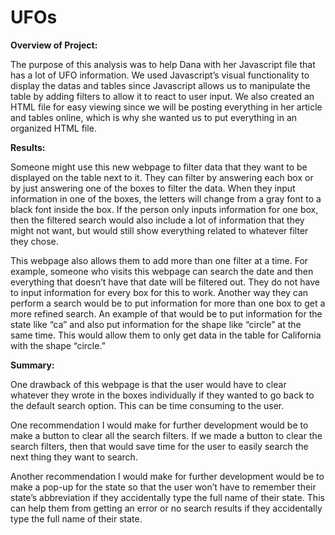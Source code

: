 # UFOs

**Overview of Project:**

The purpose of this analysis was to help Dana with her Javascript file that has a lot of UFO information. We used Javascript’s visual functionality to display the datas and tables since Javascript allows us to manipulate the table by adding filters to allow it to react to user input. We also created an HTML file for easy viewing since we will be posting everything in her article and tables online, which is why she wanted us to put everything in an organized HTML file.

**Results:**

Someone might use this new webpage to filter data that they want to be displayed on the table next to it. They can filter by answering each box or by just answering one of the boxes to filter the data. When they input information in one of the boxes, the letters will change from a gray font to a black font inside the box. If the person only inputs information for one box, then the filtered search would also include a lot of information that they might not want, but would still show everything related to whatever filter they chose.

This webpage also allows them to add more than one filter at a time. For example, someone who visits this webpage can search the date and then everything that doesn’t have that date will be filtered out. They do not have to input information for every box for this to work. Another way they can perform a search would be to put information for more than one box to get a more refined search. An example of that would be to put information for the state like “ca” and also put information for the shape like “circle” at the same time. This would allow them to only get data in the table for California with the shape “circle.”

**Summary:**

One drawback of this webpage is that the user would have to clear whatever they wrote in the boxes individually if they wanted to go back to the default search option. This can be time consuming to the user.

One recommendation I would make for further development would be to make a button to clear all the search filters. If we made a button to clear the search filters, then that would save time for the user to easily search the next thing they want to search. 

Another recommendation I would make for further development would be to make a pop-up for the state so that the user won’t have to remember their state’s abbreviation if they accidentally type the full name of their state. This can help them from getting an error or no search results if they accidentally type the full name of their state.
